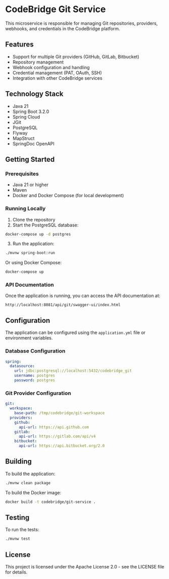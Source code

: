 # CodeBridge Git Service

This microservice is responsible for managing Git repositories, providers, webhooks, and credentials in the CodeBridge platform.

## Features

- Support for multiple Git providers (GitHub, GitLab, Bitbucket)
- Repository management
- Webhook configuration and handling
- Credential management (PAT, OAuth, SSH)
- Integration with other CodeBridge services

## Technology Stack

- Java 21
- Spring Boot 3.2.0
- Spring Cloud
- JGit
- PostgreSQL
- Flyway
- MapStruct
- SpringDoc OpenAPI

## Getting Started

### Prerequisites

- Java 21 or higher
- Maven
- Docker and Docker Compose (for local development)

### Running Locally

1. Clone the repository
2. Start the PostgreSQL database:

```bash
docker-compose up -d postgres
```

3. Run the application:

```bash
./mvnw spring-boot:run
```

Or using Docker Compose:

```bash
docker-compose up
```

### API Documentation

Once the application is running, you can access the API documentation at:

```
http://localhost:8081/api/git/swagger-ui/index.html
```

## Configuration

The application can be configured using the `application.yml` file or environment variables.

### Database Configuration

```yaml
spring:
  datasource:
    url: jdbc:postgresql://localhost:5432/codebridge_git
    username: postgres
    password: postgres
```

### Git Provider Configuration

```yaml
git:
  workspace:
    base-path: /tmp/codebridge/git-workspace
  providers:
    github:
      api-url: https://api.github.com
    gitlab:
      api-url: https://gitlab.com/api/v4
    bitbucket:
      api-url: https://api.bitbucket.org/2.0
```

## Building

To build the application:

```bash
./mvnw clean package
```

To build the Docker image:

```bash
docker build -t codebridge/git-service .
```

## Testing

To run the tests:

```bash
./mvnw test
```

## License

This project is licensed under the Apache License 2.0 - see the LICENSE file for details.

